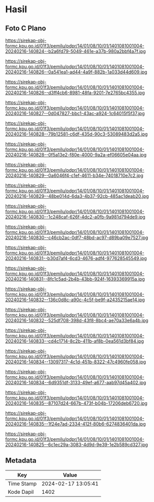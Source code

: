 # Hasil

## Foto C Plano

https://sirekap-obj-formc.kpu.go.id/01f3/pemilu/pdpr/14/01/08/10/01/1401081001004-20240216-140824--b2a6fd79-5049-461e-a37b-980a2bbf4a7f.jpg

https://sirekap-obj-formc.kpu.go.id/01f3/pemilu/pdpr/14/01/08/10/01/1401081001004-20240216-140826--0a541ea1-ad44-4a9f-882b-1a033d44d609.jpg

https://sirekap-obj-formc.kpu.go.id/01f3/pemilu/pdpr/14/01/08/10/01/1401081001004-20240216-140826--d3ff4cb6-8981-48fa-9201-7e2765bc4355.jpg

https://sirekap-obj-formc.kpu.go.id/01f3/pemilu/pdpr/14/01/08/10/01/1401081001004-20240216-140827--0d047827-bbc1-43ac-a924-1c64015f5f37.jpg

https://sirekap-obj-formc.kpu.go.id/01f3/pemilu/pdpr/14/01/08/10/01/1401081001004-20240216-140828--79b12581-c6df-435d-90c3-53089483d2a5.jpg

https://sirekap-obj-formc.kpu.go.id/01f3/pemilu/pdpr/14/01/08/10/01/1401081001004-20240216-140828--0f5a13e2-f80e-4000-9a2a-ef06605e04aa.jpg

https://sirekap-obj-formc.kpu.go.id/01f3/pemilu/pdpr/14/01/08/10/01/1401081001004-20240216-140829--0a6046f4-c1ef-4611-b34e-74018710e7c2.jpg

https://sirekap-obj-formc.kpu.go.id/01f3/pemilu/pdpr/14/01/08/10/01/1401081001004-20240216-140829--48be014d-6da3-4b37-92cb-485ac1deab20.jpg

https://sirekap-obj-formc.kpu.go.id/01f3/pemilu/pdpr/14/01/08/10/01/1401081001004-20240216-140830--1c248caf-626f-4dc2-a0fb-9a981d794de9.jpg

https://sirekap-obj-formc.kpu.go.id/01f3/pemilu/pdpr/14/01/08/10/01/1401081001004-20240216-140830--c46cb2ac-0df7-48bd-ac97-d89ba09e7527.jpg

https://sirekap-obj-formc.kpu.go.id/01f3/pemilu/pdpr/14/01/08/10/01/1401081001004-20240216-140831--b30d7af4-6cd3-4676-adf4-977628545549.jpg

https://sirekap-obj-formc.kpu.go.id/01f3/pemilu/pdpr/14/01/08/10/01/1401081001004-20240216-140831--8fc1c5ad-2b4b-43bb-924f-16393369915a.jpg

https://sirekap-obj-formc.kpu.go.id/01f3/pemilu/pdpr/14/01/08/10/01/1401081001004-20240216-140832--136c0d8c-a90c-4c5f-be9f-a2435215ae14.jpg

https://sirekap-obj-formc.kpu.go.id/01f3/pemilu/pdpr/14/01/08/10/01/1401081001004-20240216-140832--525df708-398d-43f8-8bc4-ae70a33e6a4b.jpg

https://sirekap-obj-formc.kpu.go.id/01f3/pemilu/pdpr/14/01/08/10/01/1401081001004-20240216-140833--cd4c1714-8c2b-411b-af8b-0ea561d3bf84.jpg

https://sirekap-obj-formc.kpu.go.id/01f3/pemilu/pdpr/14/01/08/10/01/1401081001004-20240216-140834--13097317-4c1d-451b-8322-47c4960fe058.jpg

https://sirekap-obj-formc.kpu.go.id/01f3/pemilu/pdpr/14/01/08/10/01/1401081001004-20240216-140834--6d9351df-3133-49ef-a677-aab97d45a402.jpg

https://sirekap-obj-formc.kpu.go.id/01f3/pemilu/pdpr/14/01/08/10/01/1401081001004-20240216-140835--87107d24-667b-473f-b04b-17206deb6720.jpg

https://sirekap-obj-formc.kpu.go.id/01f3/pemilu/pdpr/14/01/08/10/01/1401081001004-20240216-140835--1f24e7ad-2334-412f-80b6-6274836401da.jpg

https://sirekap-obj-formc.kpu.go.id/01f3/pemilu/pdpr/14/01/08/10/01/1401081001004-20240216-140825--6c1ec29a-3083-4d9d-9e39-1e2b589cd327.jpg


## Metadata

| Key        | Value               |
| ---------- | ------------------- |
| Time Stamp | 2024-02-17 13:05:41 |
| Kode Dapil | 1402                |



